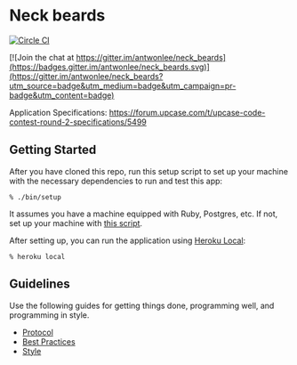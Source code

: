 # Neck beards

[![Circle CI](https://circleci.com/gh/antwonlee/neck-beards.svg?style=svg)](https://circleci.com/gh/antwonlee/neck-beards)

[![Join the chat at https://gitter.im/antwonlee/neck_beards](https://badges.gitter.im/antwonlee/neck_beards.svg)](https://gitter.im/antwonlee/neck_beards?utm_source=badge&utm_medium=badge&utm_campaign=pr-badge&utm_content=badge)

Application Specifications:
https://forum.upcase.com/t/upcase-code-contest-round-2-specifications/5499


## Getting Started

After you have cloned this repo, run this setup script to set up your machine
with the necessary dependencies to run and test this app:

    % ./bin/setup

It assumes you have a machine equipped with Ruby, Postgres, etc. If not, set up
your machine with [this script].

[this script]: https://github.com/thoughtbot/laptop

After setting up, you can run the application using [Heroku Local]:

    % heroku local

[Heroku Local]: https://devcenter.heroku.com/articles/heroku-local

## Guidelines

Use the following guides for getting things done, programming well, and
programming in style.

* [Protocol](http://github.com/thoughtbot/guides/blob/master/protocol)
* [Best Practices](http://github.com/thoughtbot/guides/blob/master/best-practices)
* [Style](http://github.com/thoughtbot/guides/blob/master/style)
